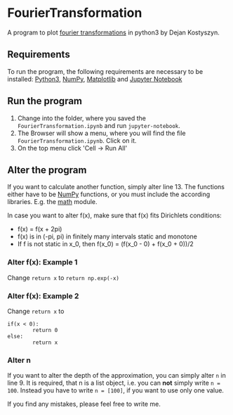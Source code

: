 # FourierTransformation
A program to plot [fourier transformations](https://doi.org/10.1016/B978-044450871-3/50107-8) in python3 by Dejan Kostyszyn.
## Requirements
To run the program, the following requirements are necessary to be installed:
[Python3](https://www.python.org/Python3), [NumPy](http://www.numpy.org/), [Matplotlib](https://matplotlib.org/) and [Jupyter Notebook](https://jupyter.org/) 
## Run the program
1. Change into the folder, where you saved the ```FourierTransformation.ipynb``` and run ```jupyter-notebook```.
1. The Browser will show a menu, where you will find the file ```FourierTransformation.ipynb```. Click on it.
1. On the top menu click 'Cell -> Run All'
## Alter the program
If you want to calculate another function, simply alter line 13. The functions either have to be [NumPy](http://www.numpy.org/) functions, or you must include the according libraries. E.g. the [math](https://docs.python.org/3/library/math.html) module.

In case you want to alter f(x), make sure that f(x) fits Dirichlets conditions:

* f(x) = f(x + 2pi)
* f(x) is in (-pi, pi) in finitely many intervals static and monotone
* If f is not static in x_0, then f(x_0) = (f(x_0 - 0) + f(x_0 + 0))/2

### Alter f(x): Example 1
Change
```return x```
to
```return np.exp(-x)```
### Alter f(x): Example 2
Change ```return x``` to
```
if(x < 0):
        return 0
else:
        return x
```
### Alter n
If you want to alter the depth of the approximation, you can simply alter ```n``` in line 9. It is required, that n is a list object, i.e. you can **not** simply write ```n = 100```. Instead you have to write ```n = [100]```, if you want to use only one value.


If you find any mistakes, please feel free to write me.
